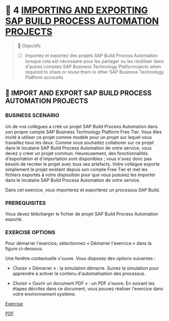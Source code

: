 # 🌸 4 [IMPORTING AND EXPORTING SAP BUILD PROCESS AUTOMATION PROJECTS](https://learning.sap.com/learning-journeys/create-processes-and-automations-with-sap-build-process-automation/importing-and-exporting-sap-build-process-automation-projects_e1768046-fbfc-4808-a092-4ffb10abdb85)

> 🌺 Objectifs
>
> - [ ] Importez et exportez des projets SAP Build Process Automation lorsque cela est nécessaire pour les partager ou les réutiliser dans d'autres comptes SAP Business Technology Platformojects when required to share or reuse them in other SAP Business Technology Platform accounts

## 🌸 IMPORT AND EXPORT SAP BUILD PROCESS AUTOMATION PROJECTS

### BUSINESS SCENARIO

Un de vos collègues a créé un projet SAP Build Process Automation dans son propre compte SAP Business Technology Platform Free Tier. Vous êtes invité à utiliser ce projet comme modèle pour un projet sur lequel vous travaillez tous les deux. Comme vous souhaitez collaborer sur ce projet dans le locataire SAP Build Process Automation de votre service, vous devez y créer un projet commun. Heureusement, des fonctionnalités d'exportation et d'importation sont disponibles ; vous n'avez donc pas besoin de recréer le projet avec tous ses artefacts. Votre collègue exporte simplement le projet existant depuis son compte Free Tier et met les fichiers exportés à votre disposition pour que vous puissiez les importer dans le locataire SAP Build Process Automation de votre service.

Dans cet exercice, vous importerez et exporterez un processus SAP Build.

### PREREQUISITES

Vous devez télécharger le fichier de projet SAP Build Process Automation exporté.

### EXERCISE OPTIONS

Pour démarrer l'exercice, sélectionnez « Démarrer l'exercice » dans la figure ci-dessous.

Une fenêtre contextuelle s'ouvre. Vous disposez des options suivantes :

- Choisir « Démarrer » : la simulation démarre. Suivez la simulation pour apprendre à activer le contenu d'automatisation des processus.

- Choisir « Ouvrir un document PDF » : un PDF s'ouvre. En suivant les étapes décrites dans ce document, vous pouvez réaliser l'exercice dans votre environnement système.

[Exercise](https://learnsap.enable-now.cloud.sap/pub/mmcp/index.html?show=project!PR_949EA3B6C25181AF:uebung)

[PDF](<./assets/hands_on%20(1).pdf>)
